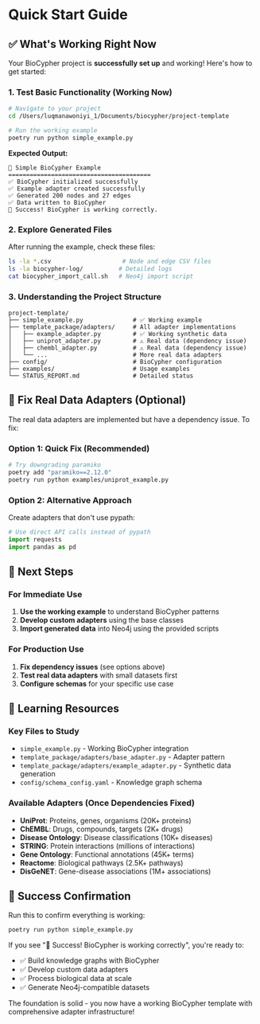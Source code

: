 # Quick Start Guide

## ✅ What's Working Right Now

Your BioCypher project is **successfully set up** and working! Here's how to get started:

### 1. Test Basic Functionality (Working Now)

```bash
# Navigate to your project
cd /Users/luqmanawoniyi_1/Documents/biocypher/project-template

# Run the working example
poetry run python simple_example.py
```

**Expected Output:**
```
🧬 Simple BioCypher Example
========================================
✅ BioCypher initialized successfully
✅ Example adapter created successfully
✅ Generated 200 nodes and 27 edges
✅ Data written to BioCypher
🎉 Success! BioCypher is working correctly.
```

### 2. Explore Generated Files

After running the example, check these files:
```bash
ls -la *.csv                    # Node and edge CSV files
ls -la biocypher-log/          # Detailed logs
cat biocypher_import_call.sh   # Neo4j import script
```

### 3. Understanding the Project Structure

```
project-template/
├── simple_example.py              # ✅ Working example
├── template_package/adapters/     # All adapter implementations  
│   ├── example_adapter.py         # ✅ Working synthetic data
│   ├── uniprot_adapter.py         # ⚠️ Real data (dependency issue)
│   ├── chembl_adapter.py          # ⚠️ Real data (dependency issue)
│   └── ...                        # More real data adapters
├── config/                        # BioCypher configuration
├── examples/                      # Usage examples
└── STATUS_REPORT.md               # Detailed status
```

## 🔧 Fix Real Data Adapters (Optional)

The real data adapters are implemented but have a dependency issue. To fix:

### Option 1: Quick Fix (Recommended)
```bash
# Try downgrading paramiko
poetry add "paramiko==2.12.0"
poetry run python examples/uniprot_example.py
```

### Option 2: Alternative Approach
Create adapters that don't use pypath:
```python
# Use direct API calls instead of pypath
import requests
import pandas as pd
```

## 🚀 Next Steps

### For Immediate Use
1. **Use the working example** to understand BioCypher patterns
2. **Develop custom adapters** using the base classes
3. **Import generated data** into Neo4j using the provided scripts

### For Production Use
1. **Fix dependency issues** (see options above)
2. **Test real data adapters** with small datasets first
3. **Configure schemas** for your specific use case

## 📖 Learning Resources

### Key Files to Study
- `simple_example.py` - Working BioCypher integration
- `template_package/adapters/base_adapter.py` - Adapter pattern
- `template_package/adapters/example_adapter.py` - Synthetic data generation
- `config/schema_config.yaml` - Knowledge graph schema

### Available Adapters (Once Dependencies Fixed)
- **UniProt**: Proteins, genes, organisms (20K+ proteins)
- **ChEMBL**: Drugs, compounds, targets (2K+ drugs)  
- **Disease Ontology**: Disease classifications (10K+ diseases)
- **STRING**: Protein interactions (millions of interactions)
- **Gene Ontology**: Functional annotations (45K+ terms)
- **Reactome**: Biological pathways (2.5K+ pathways)
- **DisGeNET**: Gene-disease associations (1M+ associations)

## 🎯 Success Confirmation

Run this to confirm everything is working:

```bash
poetry run python simple_example.py
```

If you see "🎉 Success! BioCypher is working correctly", you're ready to:
- ✅ Build knowledge graphs with BioCypher
- ✅ Develop custom data adapters  
- ✅ Process biological data at scale
- ✅ Generate Neo4j-compatible datasets

The foundation is solid - you now have a working BioCypher template with comprehensive adapter infrastructure!